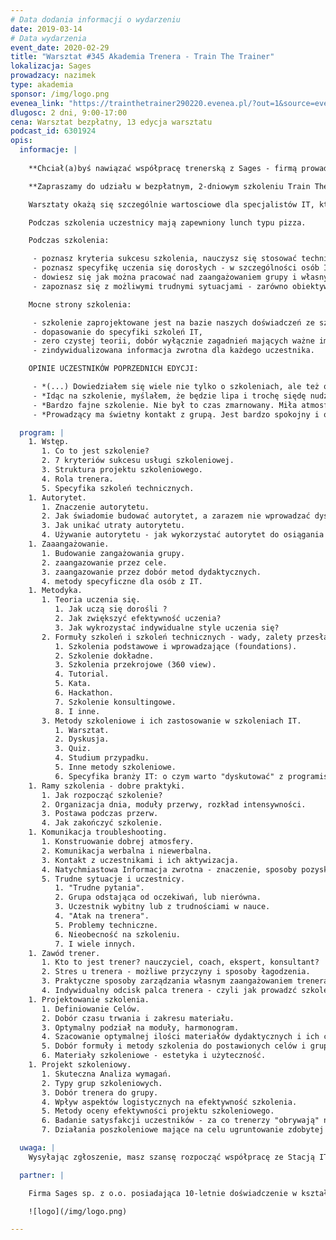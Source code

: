 ```yaml
---
# Data dodania informacji o wydarzeniu
date: 2019-03-14
# Data wydarzenia
event_date: 2020-02-29
title: "Warsztat #345 Akademia Trenera - Train The Trainer"
lokalizacja: Sages
prowadzacy: nazimek
type: akademia
sponsor: /img/logo.png
evenea_link: "https://trainthetrainer290220.evenea.pl/?out=1&source=event_iframe"
dlugosc: 2 dni, 9:00-17:00
cena: Warsztat bezpłatny, 13 edycja warsztatu
podcast_id: 6301924
opis:
  informacje: |
    
    **Chciał(a)byś nawiązać współpracę trenerską z Sages - firmą prowadzącą specjalistyczne szkolenia technologiczne od ponad 10 lat?**

    **Zapraszamy do udziału w bezpłatnym, 2-dniowym szkoleniu Train The Trainer!**

    Warsztaty okażą się szczególnie wartosciowe dla specjalistów IT, którzy chcieliby spróbować swoich sił w prowadzeniu szkoleń, oraz tych, którzy posiadają juz doświadczenie trenerskie, ale czują że powinni podszkolić swoje umiejętności. Pozwolą bowiem stworzyć niepowtarzalny wizerunek trenerski oraz zdobyć wiedzę i umiejętności w zakresie prowadzenia i projektowania szkoleń, ze szczególnym uwzględnieniem specyfiki szkoleń IT. 

    Podczas szkolenia uczestnicy mają zapewniony lunch typu pizza.

    Podczas szkolenia:

     - poznasz kryteria sukcesu szkolenia, nauczysz się stosować techniki zwiększające jakość w każdym z tych kryteriów oraz dowiesz się jak skutecznie zbudować własny autorytet i efektywnie wykorzystywać go w trakcie szkolenia,
     - poznasz specyfikę uczenia się dorosłych - w szczególności osób IT, metody i formuły szkoleń oraz będziesz potrafił wykorzystać tę wiedzę do stworzenia optymalnego szkolenia,
     - dowiesz się jak można pracować nad zaangażowaniem grupy i własnym oraz dlaczego jest to kluczowe dla sukcesu szkolenia,
     - zapoznasz się z możliwymi trudnymi sytuacjami - zarówno obiektywnymi - wynikającymi np. ze zróżnicowanego poziomu w grupie, pytaniami, na które nie znamy odpowiedzi, jak i wynikającymi z indywidualnych postaw uczestników oraz sposobami radzenia sobie w ww. sytuacjach.

    Mocne strony szkolenia:

     - szkolenie zaprojektowane jest na bazie naszych doświadczeń ze szkoleniami, obejmujące 8 lat pracy z ponad czterdziestoma trenerami.
     - dopasowanie do specyfiki szkoleń IT,
     - zero czystej teorii, dobór wyłącznie zagadnień mających ważne implikacje praktyczne, warsztatowa formuła zajęć, bogata w różnorakie formy dydaktyczne wymagające pełnego zaangażowania uczestników (dyskusje, wystąpienia),
     - zindywidualizowana informacja zwrotna dla każdego uczestnika.

    OPINIE UCZESTNIKÓW POPRZEDNICH EDYCJI:

     - *(...) Dowiedziałem się wiele nie tylko o szkoleniach, ale też o sobie samym. Dziękuję :)*
     - *Idąc na szkolenie, myślałem, że będzie lipa i trochę siędę nudził, ale było super i cieszę się, że poświęciłem na nie weekend. Dziękuję.*
     - *Bardzo fajne szkolenie. Nie był to czas zmarnowany. Miła atmosfera na szkoleniu - co oczywiście było zasługą prelegenta.*
     - *Prowadzący ma świetny kontakt z grupą. Jest bardzo spokojny i opanowany, co wspomaga otwartość uczestników. Ma umiejętność tworzenia bezpiecznego środowiska, w którym nie obawiam się zrobić błędu.*

  program: |
    1. Wstęp.
       1. Co to jest szkolenie?
       2. 7 kryteriów sukcesu usługi szkoleniowej.
       3. Struktura projektu szkoleniowego.
       4. Rola trenera.
       5. Specyfika szkoleń technicznych.
    1. Autorytet.
       1. Znaczenie autorytetu.
       2. Jak świadomie budować autorytet, a zarazem nie wprowadzać dystansu.
       3. Jak unikać utraty autorytetu.
       4. Używanie autorytetu - jak wykorzystać autorytet do osiągania celów szkoleniowych.
    1. Zaaangażowanie.
       1. Budowanie zangażowania grupy.
       2. zaangazowanie przez cele.
       3. zaangazowanie przez dobór metod dydaktycznych.
       4. metody specyficzne dla osób z IT.
    1. Metodyka.
       1. Teoria uczenia się.
          1. Jak uczą się dorośli ?
          2. Jak zwiększyć efektywność uczenia?
          3. Jak wykrozystać indywidualne style uczenia się?
       2. Formuły szkoleń i szkoleń technicznych - wady, zalety przesłanki do zastosowania.
          1. Szkolenia podstawowe i wprowadzające (foundations).
          2. Szkolenie dokładne.
          3. Szkolenia przekrojowe (360 view).
          4. Tutorial.
          5. Kata.
          6. Hackathon.
          7. Szkolenie konsultingowe.
          8. I inne.
       3. Metody szkoleniowe i ich zastosowanie w szkoleniach IT.
          1. Warsztat.
          2. Dyskusja.
          3. Quiz.
          4. Studium przypadku.
          5. Inne metody szkoleniowe.
          6. Specyfika branży IT: o czym warto "dyskutować" z programistami, jak ustawić efektywny warsztat itp.
    1. Ramy szkolenia - dobre praktyki.
       1. Jak rozpocząć szkolenie?
       2. Organizacja dnia, moduły przerwy, rozkład intensywności.
       3. Postawa podczas przerw.
       4. Jak zakończyć szkolenie.
    1. Komunikacja troubleshooting.
       1. Konstruowanie dobrej atmosfery.
       2. Komunikacja werbalna i niewerbalna.
       3. Kontakt z uczestnikami i ich aktywizacja.
       4. Natychmiastowa Informacja zwrotna - znaczenie, sposoby pozyskiwania, przyjmowania i wykorzystywania informacji zwrotnej.
       5. Trudne sytuacje i uczestnicy.
          1. "Trudne pytania".
          2. Grupa odstająca od oczekiwań, lub nierówna.
          3. Uczestnik wybitny lub z trudnościami w nauce.
          4. "Atak na trenera".
          5. Problemy techniczne.
          6. Nieobecność na szkoleniu.
          7. I wiele innych.
    1. Zawód trener.
       1. Kto to jest trener? nauczyciel, coach, ekspert, konsultant?
       2. Stres u trenera - możliwe przyczyny i sposoby łagodzenia.
       3. Praktyczne sposoby zarządzania własnym zaangażowaniem trenera, ciągły rozwój, unikanie wypalenia.
       4. Indywidualny odcisk palca trenera - czyli jak prowadzć szkolenie zgodnie ze sztuką a zarazem budować unikalność prowadzonych przez siebie szkoleń.
    1. Projektowanie szkolenia.
       1. Definiowanie Celów.
       2. Dobór czasu trwania i zakresu materiału.
       3. Optymalny podział na moduły, harmonogram.
       4. Szacowanie optymalnej ilości materiałów dydaktycznych i ich czasu przygotowania.
       5. Dobór formuły i metody szkolenia do postawionych celów i grupy docelowej.
       6. Materiały szkoleniowe - estetyka i użyteczność.
    1. Projekt szkoleniowy.
       1. Skuteczna Analiza wymagań.
       2. Typy grup szkoleniowych.
       3. Dobór trenera do grupy.
       4. Wpływ aspektów logistycznych na efektywność szkolenia.
       5. Metody oceny efektywności projektu szkoleniowego.
       6. Badanie satysfakcji uczestników - za co trenerzy "obrywają" najczęściej.
       7. Działania poszkoleniowe mające na celu ugruntowanie zdobytej wiedzy.

  uwaga: |
    Wysyłając zgłoszenie, masz szansę rozpocząć współpracę ze Stacją IT i Sages w zakresie prowadzenia warsztatów i szkoleń (autorskich bądź istniejących już w naszej ofercie). Z wybranymi kandydatami skontaktujemy się drogą mailową lub telefonicznie. Liczba miejsc na szkoleniu jest ograniczona. Wybór uczestników będzie dokonywany na podstawie podanego profilu LinkedIn / Goldenline.

  partner: |

    Firma Sages sp. z o.o. posiadająca 10-letnie doświadczenie w kształceniu kadr w branży IT. Specjalizuje się w prowadzeniu szkoleń technologicznych otwartych i dedykowanych, których cechą wspólną niezależnie od tematyki szkolenia jest warsztatowa formuła zajęć koncentrująca się na przekazaniu praktycznych umiejętności uczestnikom. Prowadzi także dedykowane projekty reedukacyjne oraz współpracuje z uczelniami wyższymi wspierając realizację zaawansowanych przedmiotów programistycznych, a także prowadząc studia podyplomowe (Politechnika Warszawska, studia z obszaru Big Data). Sages jest stałym organizatorem eventów branżowych dla profesjonalistów IT w ramach inicjatywy Stacja.IT.

    ![logo](/img/logo.png)

---
```

